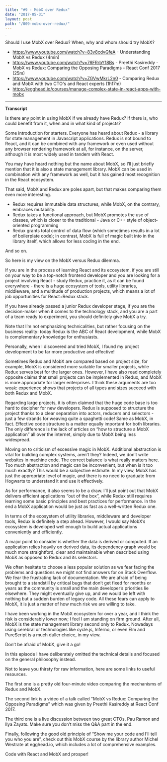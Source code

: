 ```yaml
---
title: "#9 - MobX over Redux"
date: "2017-05-31"
layout: post
path: "/009-mobx-over-redux/"
---
```


<iframe width="6" height="1" scrolling="no" frameborder="no" src="https://w.soundcloud.com/player/?url=https%3A//api.soundcloud.com/tracks/325420216&amp;color=ff5500&amp;auto_play=false&amp;hide_related=false&amp;show_comments=true&amp;show_user=true&amp;show_reposts=false"></iframe>

Should I use MobX over Redux? When, why and whom should try MobX?

- https://www.youtube.com/watch?v=83v8cdvGfeA - Understanding MobX vs Redux (4min)
- https://www.youtube.com/watch?v=76FRrbY18Bs - Preethi Kasireddy - MobX vs Redux: Comparing the Opposing Paradigms - React Conf 2017 (25m)
- https://www.youtube.com/watch?v=ZGVwMkrL2n0 - Comparing Redux and MobX with two CTO's and React experts (1h17m)
- https://egghead.io/courses/manage-complex-state-in-react-apps-with-mobx

---
**Transcript**


Is there any point in using MobX if we already have Redux? If there is, who could benefit from it, when and in what kind of projects?
 
Some introduction for starters. Everyone has heard about Redux - a library for state management in Javascript applications. Redux is not bound to React, and it can be combined with any framework or even used without any browser rendering framework at all, for instance, on the server, although it is most widely used in tandem with React.
 
You may have heard nothing but the name about MobX, so I’ll just briefly mention that it is also a state management library. MobX can be used in combination with any framework as well, but it has gained most recognition in the React ecosystem.
 
That said, MobX and Redux are poles apart, but that makes comparing them even more interesting.
 
- Redux requires immutable data structures, while MobX, on the contrary, embraces mutability.
- Redux takes a functional approach, but MobX promotes the use of classes, which is closer to the traditional - Java or C++ style of object-oriented programming
- Redux grants total control of data flow (which sometimes results in a lot of boilerplate code); in contrast, MobX is full of magic built into in the library itself, which allows for less coding in the end.
 
And so on.
 
So here is my view on the MobX versus Redux dilemma. 
 
If you are in the process of learning React and its ecosystem, if you are still on your way to be a top-notch frontend developer and you are looking for a project involving React - study Redux, practice it, as it can be found everywhere - there is a huge ecosystem of tools, utility libraries, middleware, and a multitude of production projects, which means a lot of job opportunities for React+Redux stack. 
 
If you have already passed a junior Redux developer stage, if you are the decision-maker when it comes to the technology stack, and you are a part of a team ready to experiment, you should definitely give MobX a try.
 
Note that I’m not emphasizing technicalities, but rather focusing on the business reality: today Redux is the ABC of React development, while MobX is complementary knowledge for enthusiasts.
 
Personally, when I discovered and tried MobX, I found my project development to be far more productive and effective!
 
Sometimes Redux and MobX are compared based on project size, for example, MobX is considered more suitable for smaller projects, while Redux serves best for the larger ones. However, I have also read completely opposite claims that small projects can be implemented in Redux, and MobX is more appropriate for larger enterprises. I think these arguments are too weak: experience shows that projects of all types and sizes succeed with both Redux and MobX. 
 
Regarding large projects, it is often claimed that the huge code base is too hard to decipher for  new developers. Redux is supposed to structure the project thanks to a clear separation into actors, reducers and selectors - just a few strands for weaving quite a spaghetti code! Same as MobX, in fact. Effective code structure is a matter equally important for both libraries. The only difference is the lack of articles on “how to structure a MobX application” all over the internet, simply due to MobX being less widespread. 
 
Moving on to criticism of excessive magic in MobX. Additional abstraction is vital for building complex systems, aren’t they? Indeed, we don’t write websites in machine code. The correct balance is what really matters here. Too much abstraction and magic can be inconvenient, but when is it too much exactly? This would be a subjective estimate. In my view, MobX has just the appropriate level of magic, and there is no need to graduate from Hogwarts to understand it and use it effectively.
 
As for performance, it also seems to be a draw. I’ll just point out that MobX delivers efficient applications “out of the box”, while Redux still requires learning some basic principles and best practices for performance. In the end a MobX application would be just as fast as a well-written Redux one.
 
In terms of the ecosystem of utility libraries, middleware and developer tools, Redux is definitely a step ahead. However, I would say MobX’s ecosystem is developed well enough to build actual applications conveniently and efficiently.
 
A major point to consider is whether the data is derived or computed. If an application relies heavily on derived data, its dependency graph would be much more straightford, clear and maintainable when described using MobX as opposed to Redux and its selectors.
 
We often hesitate to choose a less popular solution as we fear facing the problems and questions we might not find answers for on Stack Overflow. We fear the frustrating lack of documentation. We are afraid of being brought to a standstill by critical bugs that don’t get fixed for months or years as the community is small and the main developer’s priorities lie elsewhere. They might eventually give up, and we would be left with nothing but a sudden burden of legacy code. All these fears can apply to MobX, it is just a matter of how much risk we are willing to take.
 
I have been working in the MobX ecosystem for over a year, and I think the risk is considerably lower now; I feel I am standing on firm ground. After all, MobX is the state management library second only to Redux. Nowadays using cerebral or technologies like cycle.js, Inferno, or even  Elm and PureScript is a much duller choice, in my view.
 
Don’t be afraid of MobX, give it a go!
 
In this episode I have deliberately omitted the technical details and focused on the general philosophy instead.
 
Not to leave you thirsty for raw information, here are some links to useful resources. 
 
The first one is a pretty old four-minute video comparing the mechanisms of Redux and MobX. 
 
The second link is a video of a talk called "MobX vs Redux: Comparing the Opposing Paradigms" which was given by Preethi Kasireddy at React Conf 2017.
 
The third one is a live discussion between two great CTOs, Pau Ramon and Ilya Zayats. Make sure you don’t miss the Q&A part in the end.
 
Finally, following the good old principle of “Show me your code and I’ll tell you who you are”, check out this MobX course by the library author Michel Westrate at egghead.io, which includes a lot of comprehensive examples.
 
Code with React and MobX and prosper!
 
